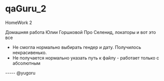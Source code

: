 # qaGuru_2

HomeWork 2

Домашняя работа Юлии Горшковой
Про Селенид, локаторы и вот это все

- Не смогла нормально выбирать гендер и дату. Получилось некрасивенько.
- Не получается нормально указать путь к файлу - работает только с абсолютным

----- @yugoru
